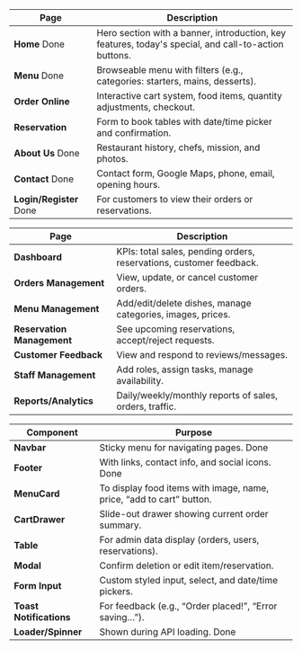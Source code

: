 | Page               | Description                                                                                          |
| ------------------ | ---------------------------------------------------------------------------------------------------- |
| **Home**          Done | Hero section with a banner, introduction, key features, today's special, and call-to-action buttons. |
| **Menu**          Done | Browseable menu with filters (e.g., categories: starters, mains, desserts).                          |
| **Order Online**   | Interactive cart system, food items, quantity adjustments, checkout.                                 |
| **Reservation**    | Form to book tables with date/time picker and confirmation.                                          |
| **About Us**      Done | Restaurant history, chefs, mission, and photos.                                                      |
| **Contact**       Done | Contact form, Google Maps, phone, email, opening hours.                                              |
| **Login/Register** Done | For customers to view their orders or reservations.                                                  |


| Page                       | Description                                                         |
| -------------------------- | ------------------------------------------------------------------- |
| **Dashboard**              | KPIs: total sales, pending orders, reservations, customer feedback. |
| **Orders Management**      | View, update, or cancel customer orders.                            |
| **Menu Management**        | Add/edit/delete dishes, manage categories, images, prices.          |
| **Reservation Management** | See upcoming reservations, accept/reject requests.                  |
| **Customer Feedback**      | View and respond to reviews/messages.                               |
| **Staff Management**       | Add roles, assign tasks, manage availability.                       |
| **Reports/Analytics**      | Daily/weekly/monthly reports of sales, orders, traffic.             |


| Component               | Purpose                                                              |
| ----------------------- | -------------------------------------------------------------------- |
| **Navbar**              | Sticky menu for navigating pages.     Done                                |
| **Footer**              | With links, contact info, and social icons.       Done                   |
| **MenuCard**            | To display food items with image, name, price, “add to cart” button. |
| **CartDrawer**          | Slide-out drawer showing current order summary.                      |
| **Table**               | For admin data display (orders, users, reservations).                |
| **Modal**               | Confirm deletion or edit item/reservation.                           |
| **Form Input**          | Custom styled input, select, and date/time pickers.                  |
| **Toast Notifications** | For feedback (e.g., “Order placed!”, “Error saving…”).               |
| **Loader/Spinner**      | Shown during API loading.      Done                                      |
